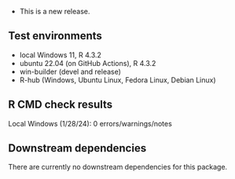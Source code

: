 * This is a new release.

## Test environments

* local Windows 11, R 4.3.2
* ubuntu 22.04 (on GitHub Actions), R 4.3.2
* win-builder (devel and release)
* R-hub (Windows, Ubuntu Linux, Fedora Linux, Debian Linux)


## R CMD check results

Local Windows (1/28/24): 0 errors/warnings/notes




## Downstream dependencies

There are currently no downstream dependencies for this package.
